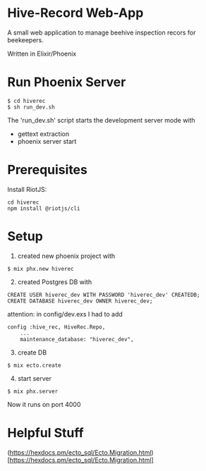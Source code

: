 # Hive-Record Web-App

A small web application to manage beehive inspection recors for beekeepers.

Written in Elixir/Phoenix


# Run Phoenix Server
```
$ cd hiverec
$ sh run_dev.sh
```

The 'run_dev.sh' script starts the development server mode with
- gettext extraction
- phoenix server start


# Prerequisites
Install RiotJS:
```
cd hiverec
npm install @riotjs/cli
```


# Setup

1. created new phoenix project with
```
$ mix phx.new hiverec
```

2. created Postgres DB with
```
CREATE USER hiverec_dev WITH PASSWORD 'hiverec_dev' CREATEDB;
CREATE DATABASE hiverec_dev OWNER hiverec_dev;
```

attention: in config/dev.exs I had to add
```
config :hive_rec, HiveRec.Repo,
    ...
    maintenance_database: "hiverec_dev",
```

3. create DB
```
$ mix ecto.create
```

4. start server
```
$ mix phx.server
```

Now it runs on port 4000


# Helpful Stuff
(https://hexdocs.pm/ecto_sql/Ecto.Migration.html)[https://hexdocs.pm/ecto_sql/Ecto.Migration.html]
